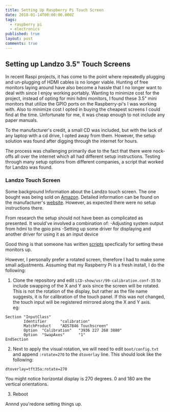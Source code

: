 ```yaml
---
title: Setting Up Raspberry Pi Touch Screen
date: 2018-01-14T00:00:00.000Z
tags:
  - raspberry pi
  - electronics
published: true
layout: post
comments: true
---
```


## Setting up Landzo 3.5" Touch Screens
In recent Raspi projects, it has come to the point where repeatedly plugging and un-plugging of HDMI cables is no longer viable. Hunting of free monitors laying around have also become a hassle that I no longer want to deal with since I enjoy working portably. Wanting to minimize cost for the project, instead of opting for mini hdmi monitors, I found these 3.5" mini monitors that utilize the GPIO ports on the Raspberry-pi's I was working with. Also to minimize cost I opted in buying the cheapest screens I could find at the time. Unfortunate for me, it was cheap enough to not include any paper manuals. 

To the manufacturer's credit, a small CD was included, but with the lack of any laptop with a cd drive, I opted away from them. However, the setup solution was found after digging through the internet for hours. 

The process was challenging primarily due to the fact that there were nock-offs all over the internet which all had different setup instructions. Testing through many setup options from different companies, a script that worked for Landzo was found.

### Landzo Touch Screen 
Some background Information about the Landzo touch screen. The one bought was being sold on [Amazon](https://www.amazon.ca/LANDZO-Touch-Screen-Raspberry-Model/dp/B01IGBDT02). Detailed information can be found on the manufacturer's [website](http://www.landzo.com/index.php?route=product/product&product_id=50). However, as expected there were no setup instructions there. 

From research the setup should not have been as complicated as presented. It would've involved a combination of: 
-Adjusting system output from hdmi to the gpio pins
-Setting up some driver for displaying and another driver for using it as an input device 

Good thing is that someone has written [scripts](https://github.com/goodtft/LCD-show) specfically for setting these monitors up. 

However, I personally prefer a rotated screen, therefore I had to make some small adjustments. Assuming that my Raspberry Pi is a fresh install, I do the following: 

1. Clone the repository and edit `LCD-show/usr/99-calibration.conf-35` to include swapping of the X and Y axis since the screen will be rotated. This is not the rotation of the display, but rather as the file name suggests, it is for calibration of the touch panel. If this was not changed, the touch input will be registered mirrored along the X and Y axis.  
eg: 

```
Section "InputClass" 
        Identifier      "calibration" 
        MatchProduct    "ADS7846 Touchscreen" 
        Option  "Calibration"   "3936 227 268 3880" 
        Option  "SwapAxes"      "1" 
EndSection 
```

2. Next to apply the visual rotation, we will need to edit `boot/config.txt` and append `:rotate=270` to the `dtoverlay` line. This should look like the following:  
```
dtoverlay=tft35a:rotate=270 
```

You might notice horizontal display is 270 degrees. 0 and 180 are the vertical orientations. 

3. Reboot

Annnd you'redone setting things up. 






